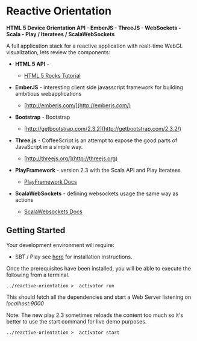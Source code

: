 Reactive Orientation
===========

**HTML 5 Device Orientation API - EmberJS - ThreeJS - WebSockets - Scala - Play / Iteratees / ScalaWebSockets**

A full application stack for a reactive application with realt-time WebGL visualization, lets review the components:

* **HTML 5 API** - 
  *  [HTML 5 Rocks Tutorial](http://www.html5rocks.com/en/tutorials/device/orientation/)
    
* **EmberJS** - interesting client side javasscript framework for building ambitious webapplications
  *  [http://emberjs.com/](http://emberjs.com/)

* **Bootstrap** - Bootstrap
  *  [http://getbootstrap.com/2.3.2](http://getbootstrap.com/2.3.2/)

* **Three.js** - CoffeeScript is an attempt to expose the good parts of JavaScript in a simple way.
  *  [http://threejs.org/](http://threejs.org)

* **PlayFramework** - version 2.3 with the Scala API and Play Iteratees
  *  [PlayFramework Docs](http://www.playframework.com/documentation/2.3.x/Home)

* **ScalaWebSockets** - defining websockets usage the same way as actions
  *  [ScalaWebsockets Docs](http://www.playframework.com/documentation/2.3.x/ScalaWebSockets)



Getting Started
----------

Your development environment will require:
*  SBT / Play see [here](http://www.playframework.com/download) for installation instructions.

Once the prerequisites have been installed, you will be able to execute the following from a terminal.

```
../reactive-orientation >  activator run
```

This should fetch all the dependencies and start a Web Server listening on *localhost:9000*


Note: The new play 2.3 sometimes reloads the content too much so it's better to use the start command for live demo purposes.

```
../reactive-orientation >  activator start
```

